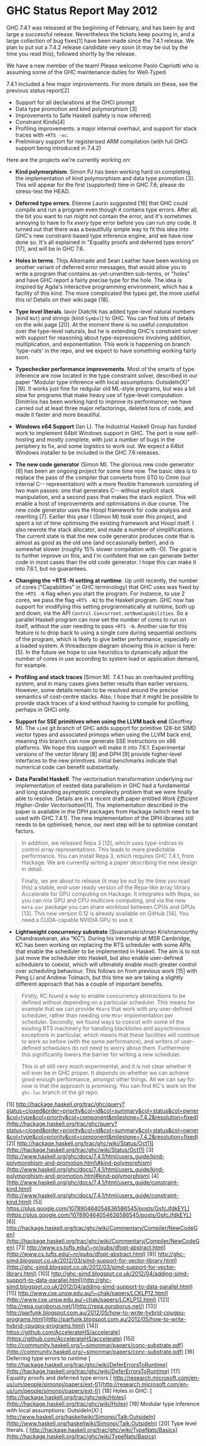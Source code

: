 # GHC Status Report May 2012


GHC 7.4.1 was released at the beginning of February, and has been by and large a successful release.  Nevertheless the tickets keep pouring in, and a large collection of bug fixes\[1\] have been made since the 7.4.1 release.  We plan to put out a 7.4.2 release candidate very soon (it may be out by the time you read this), followed shortly by the release.


We have a new member of the team! Please welcome Paolo Capriotti who is assuming some of the GHC maintenance duties for Well-Typed.


7.4.1 included a few major improvements.  For more details on these, see the previous status report\[2\]

- Support for all declarations at the GHCi prompt 
- Data type promotion and kind polymorphism \[3\]
- Improvements to Safe Haskell (safety is now inferred)
- Constraint Kinds\[4\]
- Profiling improvements: a major internal overhaul, and support for stack traces with `+RTS -xc`.
- Preliminary support for registerised ARM compilation (with full GHCi support being introduced in 7.4.2)


Here are the projects we're currently working on:

- **Kind polymorphism**.  Simon PJ has been working hard on completing the implementation of kind polymorphism and data type promotion \[3\].  This will appear for the first (supported) time in GHC 7.6; please do stress-test the HEAD.

- **Deferred type errors**.  Etienne Laurin suggested \[16\] that GHC could compile and run a program even though it contains type errors.  After all, the bit you want to run might not contain the error, and it's sometimes annoying to have to fix *every* type error before you can run *any* code.  It turned out that there was a beautifully simple way to fit this idea into GHC's new constraint-based type inference engine, and we have now done so.  It's all explained in "Equality proofs and deferred type errors" \[17\], and will be in GHC 7.6.  

- **Holes in terms**.  Thijs Alkemade and Sean Leather have been working on another variant of deferred error messages, that would allow you to write a program that contains as-yet-unwritten sub-terms, or "holes" and have GHC report a fairly precise type for the hole.  The idea is inspired by Agda's interactive programming environment, which has a facility of this kind.  The more complicated the types get, the more useful this is!  Details on their wiki page \[18\].

- **Type level literals**.  Iavor Diatchk has added type-level natural numbers (kind `Nat`) and strings (kind `Symbol`) to GHC.  You can find lots of details on the wiki page \[20\].  At the moment there is no useful *computation* over the type-level naturals, but he is extending GHC's constraint solver with support for reasoning about type-expressions involving addition, multiplication, and exponentiation.   This work is happening on branch 'type-nats' in the repo, and we expect to have something working fairly soon.

- **Typechecker performance improvements**.  Most of the smarts of type inference are now located in the type constraint solver, described in our paper "Modular type inference with local assumptions: OutsideIn(X)" \[19\].  It works just fine for redgular old ML-style programs, but was a bit slow for programs that make heavy use of type-level computation.  Dimitrios has been working hard to improve its performance; we have carried out at least three major refactorings, deleted tons of code, and made it faster and more beautiful.

- **Windows x64 Support** (Ian L).  The Industrial Haskell Group has funded work to implement 64bit Windows support in GHC. The port is now self-hosting and mostly complete, with just a number of bugs in the periphery to fix, and some logistics to work out. We expect a 64bit Windows installer to be included in the GHC 7.6 releases.

- **The new code generator** (Simon M).  The glorious new code generator \[6\] has been an ongoing project for some time now.  The basic idea is to replace the pass of the compiler that converts from STG to Cmm (our internal C-- representation) with a more flexible framework consisting of two main passes: one that generates C-- without explicit stack manipulation, and a second pass that makes the stack explicit.  This will enable a host of improvements and optimisations in due course.  The new code generator uses the Hoopl framework for code analysis and rewriting \[7\].  Earlier this year I (Simon M) took over this project, and spent a lot of time optimising the existing framework and Hoopl itself.  I also rewrote the stack allocator, and made a number of simplifications.  The current state is that the new code generator produces code that is almost as good as the old one (and occasionally better), and is somewhat slower (roughly 15% slower compilation with -O).  The goal is to further improve on this, and I'm confident that we can generate better code in most cases than the old code generator.  I hope this can make it into 7.6.1, but no guarantees.

- **Changing the +RTS -N setting at runtime**.  Up until recently, the number of cores ("Capabilities" in GHC terminology) that GHC uses was fixed by the `+RTS -N` flag when you start the program.  For instance, to use 2 cores, we pass the flag `+RTS -N2` to the Haskell program.  GHC now has support for modifying this setting programmatically at runtime, both up and down, via the API `Control.Concurrent.setNumCapabilities`.  So a parallel Haskell program can now set the number of cores to run on itself, without the user needing to pass `+RTS -N`.  Another use for this feature is to drop back to using a single core during sequential sections of the program, which is likely to give better performance, especially on a loaded system.  A threadscope diagram showing this in action is here: \[5\].  In the future we hope to use heuristics to dynamically adjust the number of cores in use according to system load or application demand, for example.

- **Profiling and stack traces**  (Simon M). 7.4.1 has an overhauled profiling system, and in many cases gives better results than earlier versions.  However, some details remain to be resolved around the precise semantics of cost-centre stacks.  Also, I hope that it might be possible to provide stack traces of a kind without having to compile for profiling, perhaps in GHCi only.

- **Support for SSE primitives when using the LLVM back end** (Geoffrey M). The `simd` git branch of GHC adds support for primitive 128-bit SIMD vector types and associated primops when using the LLVM back end, meaning this branch can now generate SSE instructions on x86 platforms. We hope this support will make it into 7.6.1. Experimental versions of the vector library \[8\] and DPH \[9\] provide higher-level interfaces to the new primitives. Initial benchmarks indicate that numerical code can benefit substantially.

- **Data Parallel Haskell**. The vectorisation transformation underlying our implementation of nested data parallelism in GHC had a fundamental and long standing asymptotic complexity problem that we were finally able to resolve. Details are in a recent draft paper entitled *Work Efficient Higher-Order Vectorisation*\[11\]. The implementation described in the paper is available in the DPH packages from Hackage (which need to be used with GHC 7.4.1). The new implementation of the DPH libraries still needs to be optimised; hence, our next step will be to optimise constant factors.

>
> In addition, we released Repa 3 \[12\], which uses type-indices to control array representations. This leads to more predictable performance. You can install Repa 3, which requires GHC 7.4.1, from Hackage. We are currently writing a paper describing the new design in detail.

>
> Finally, we are about to release (it may be out by the time you read this) a stable, end-user ready version of the Repa-like array library Accelerate for GPU computing on Hackage. It integrates with Repa, so you can mix GPU and CPU multicore computing, and via the new `meta-par` package you can share workload between CPUs and GPUs \[13\]. This new version 0.12 is already available on GitHub \[14\]. You need a CUDA-capable NVIDIA GPU to use it.

- **Lightweight concurrency substrate** (Sivaramakrishnan Krishnamoorthy Chandrasekaran, aka "KC").  During his internship at MSR Cambridge, KC has been working on replacing the RTS scheduler with some APIs that enable the scheduler to be implemented in Haskell.  The aim is to not just move the scheduler into Haskell, but also enable user-defined schedulers to coexist, which will ultimately enable much greater control over scheduling behaviour.  This follows on from previous work \[15\] with Peng Li and Andrew Tolmach, but this time we are taking a slightly different approach that has a couple of important benefits.

>
> Firstly, KC found a way to enable concurrency abstractions to be defined without depending on a particular scheduler.  This means for example that we can provide `MVar`s that work with any user-defined scheduler, rather than needing one `MVar` implementation per scheduler.  Secondly, we found ways to coexist with some of the existing RTS machinery for handling blackholes and asynchronous exceptions in particular, which means that these facilities will continue to work as before (with the same performance), and writers of user-defined schedulers do not need to worry about them.  Furthermore this significantly lowers the barrier for writing a new scheduler.

>
> This is all still very much experimental, and it is not clear whether it will ever be in GHC proper.  It depends on whether we can achieve good enough performance, amongst other things.  All we can say for now is that the approach is promising.  You can find KC's work on the `ghc-lwc` branch of the git repo.

\[1\][ http://hackage.haskell.org/trac/ghc/query?status=closed&order=priority&col=id&col=summary&col=status&col=owner&col=type&col=priority&col=component&milestone=7.4.2&resolution=fixed](http://hackage.haskell.org/trac/ghc/query?status=closed&order=priority&col=id&col=summary&col=status&col=owner&col=type&col=priority&col=component&milestone=7.4.2&resolution=fixed)
\[2\][ http://hackage.haskell.org/trac/ghc/wiki/Status/Oct11](http://hackage.haskell.org/trac/ghc/wiki/Status/Oct11)
\[3\][http://www.haskell.org/ghc/docs/7.4.1/html/users_guide/kind-polymorphism-and-promotion.html\#kind-polymorphism](http://www.haskell.org/ghc/docs/7.4.1/html/users_guide/kind-polymorphism-and-promotion.html#kind-polymorphism)
\[4\][http://www.haskell.org/ghc/docs/7.4.1/html/users_guide/constraint-kind.html](http://www.haskell.org/ghc/docs/7.4.1/html/users_guide/constraint-kind.html)
\[5\][ https://plus.google.com/107890464054636586545/posts/GsfcJfdkEYL](https://plus.google.com/107890464054636586545/posts/GsfcJfdkEYL)
\[6\][ http://hackage.haskell.org/trac/ghc/wiki/Commentary/Compiler/NewCodeGen](http://hackage.haskell.org/trac/ghc/wiki/Commentary/Compiler/NewCodeGen)
\[7\][ http://www.cs.tufts.edu/\~nr/pubs/dfopt-abstract.html](http://www.cs.tufts.edu/~nr/pubs/dfopt-abstract.html)
\[9\][ http://ghc-simd.blogspot.co.uk/2012/03/simd-support-for-vector-library.html](http://ghc-simd.blogspot.co.uk/2012/03/simd-support-for-vector-library.html)
\[10\][ http://ghc-simd.blogspot.co.uk/2012/04/adding-simd-support-to-data-parallel.html](http://ghc-simd.blogspot.co.uk/2012/04/adding-simd-support-to-data-parallel.html)
\[11\][ http://www.cse.unsw.edu.au/\~chak/papers/LCKLP12.html](http://www.cse.unsw.edu.au/~chak/papers/LCKLP12.html)
\[12\][ http://repa.ouroborus.net/](http://repa.ouroborus.net/)
\[13\][ http://parfunk.blogspot.com.au/2012/05/how-to-write-hybrid-cpugpu-programs.html](http://parfunk.blogspot.com.au/2012/05/how-to-write-hybrid-cpugpu-programs.html)
\[14\][ https://github.com/AccelerateHS/accelerate](https://github.com/AccelerateHS/accelerate)
\[15\][ http://community.haskell.org/\~simonmar/papers/conc-substrate.pdf](http://community.haskell.org/~simonmar/papers/conc-substrate.pdf)
\[16\] Deferring type errors to runtime [ http://hackage.haskell.org/trac/ghc/wiki/DeferErrorsToRuntime](http://hackage.haskell.org/trac/ghc/wiki/DeferErrorsToRuntime)
\[17\] Equality proofs and deferred type errors [ http://research.microsoft.com/en-us/um/people/simonpj/papers/ext-f/](http://research.microsoft.com/en-us/um/people/simonpj/papers/ext-f/)
\[18\] Holes in GHC: [ http://hackage.haskell.org/trac/ghc/wiki/Holes](http://hackage.haskell.org/trac/ghc/wiki/Holes)
\[19\] Modular type inference with local assumptions: OutsideIn(X) [ http://www.haskell.org/haskellwiki/Simonpj/Talk:OutsideIn](http://www.haskell.org/haskellwiki/Simonpj/Talk:OutsideIn)
\[20\] Type level literals.  [ http://hackage.haskell.org/trac/ghc/wiki/TypeNats/Basics](http://hackage.haskell.org/trac/ghc/wiki/TypeNats/Basics)
